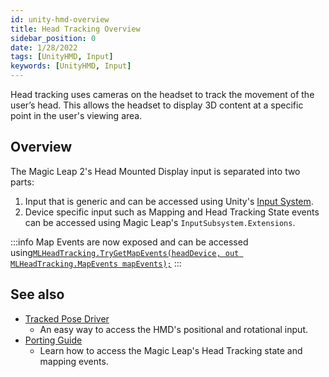 ```yaml
---
id: unity-hmd-overview
title: Head Tracking Overview
sidebar_position: 0
date: 1/28/2022
tags: [UnityHMD, Input]
keywords: [UnityHMD, Input]
---
```



Head tracking uses cameras on the headset to track the movement of the user’s head. This allows the headset to display 3D content at a specific point in the user's viewing area.


## Overview

The Magic Leap 2's Head Mounted Display input is separated into two parts:

1. Input that is generic and can be accessed using Unity's [Input System](https://docs.unity3d.com/Packages/com.unity.inputsystem@1.0/manual/QuickStartGuide.html).
2. Device specific input such as Mapping and Head Tracking State events can be accessed using Magic Leap's `InputSubsystem.Extensions`.

:::info
Map Events are now exposed and can be accessed using[`MLHeadTracking.TryGetMapEvents(headDevice, out MLHeadTracking.MapEvents mapEvents);`](/versioned_docs/version-14-Jun-2023/unity-api/api/UnityEngine.XR.MagicLeap/InputSubsystem/Extensions/MLHeadTracking/UnityEngine.XR.MagicLeap.InputSubsystem.Extensions.MLHeadTracking.md)
:::

## See also

- [Tracked Pose Driver](/versioned_docs/version-14-Jun-2023/guides/unity/input/head-tracking/tracked-pose-driver-hmd.md)
  - An easy way to access the HMD's positional and rotational input.
- [Porting Guide](/versioned_docs/version-14-Jun-2023/unity-api/api/UnityEngine.XR.MagicLeap/InputSubsystem/Extensions/MLHeadTracking/UnityEngine.XR.MagicLeap.InputSubsystem.Extensions.MLHeadTracking.md)
  - Learn how to access the Magic Leap's Head Tracking state and mapping events.


